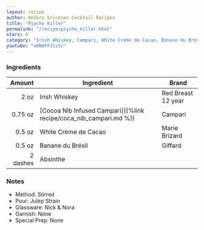 ```yaml
---
layout: recipe
author: Anders Erickson Cocktail Recipes
title: "Psycho Killer"
permalink: "/recipe/psycho_killer.html"
stars: 0
category: "Irish Whiskey, Campari, White Crème de Cacao, Banane du Brésil"
youtube: "u0N9FFJ1i5c"
---
```


### Ingredients

| Amount  | Ingredient               | Brand                    |
| -------: | ----------------------------------------------------------------- | ------------------ |
|     2 oz | Irish Whiskey                                                     | Red Breast 12 year |
|  0.75 oz | [Cocoa Nib Infused Campari]({%link recipe/coca_nib_campari.md %}) | Campari            |
|   0.5 oz | White Crème de Cacao                                              | Marie Brizard      |
|   0.5 oz | Banane du Brésil                                                  | Giffard            |
| 2 dashes | Absinthe                                                          |

### Notes

- Method: Stirred
- Pour: Julep Strain
- Glassware: Nick & Nora
- Garnish: None
- Special Prep: None
